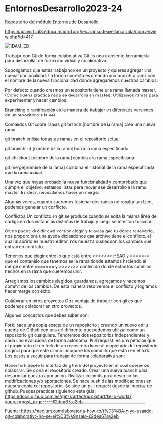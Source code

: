 # EntornosDesarrollo2023-24
Repositorio del módulo Entornos de Desarrollo

https://aulavirtual3.educa.madrid.org/ies.alonsodeavellan.alcala/course/view.php?id=417

![1DAM_ED](https://github.com/Isabelyr/EntornosDesarrollo2023-24/assets/115794006/58e7c002-c8eb-4e91-ab33-1dd8b60b678f)

Trabajar con Git de forma colaborativa
Git es una excelente herramienta para desarrollar de forma individual y colaborativa.

Supongamos que estás trabajando en un proyecto y quieres agregar una nueva funcionalidad. La forma correcta es creando una branch o rama con el nombre de la nueva funcionalidad donde agregaremos nuestros cambios.

Por defecto cuando creamos un repositorio tiene una rama llamada master. (Como buena practica nada se desarrolla en master). Utilizamos ramas para experimentar y hacer cambios.

Branching o ramificación es la manera de trabajar en diferentes versiones de un repositorio a la vez.

Comandos Git sobre ramas
git branch [nombre de la rama]
crea una nueva rama

git branch
enlista todas las ramas en el repositorio actual

git branch -d [nombre de la rama]
borra la rama especificada

git checkout [nombre de la rama]
cambia a la rama especificada


git merge[nombre de la rama]
combina el historial de la rama especificada con la rama actual

Una vez que hayas probado la nueva funcionalidad y comprobado que cumple el objetivo; estamos listas para mover ese desarrollo a la rama master. Es decir, necesitamos hacer un merge.

Algunas veces, cuando queremos fusionar dos ramas no resulta tan bien, podemos generar un conflicto.

Conflictos
Un conflicto en git se produce cuando se edita la misma linea de código en dos instancias distintas de trabajo y luego se intentan fusionar.

Git no puede decidir cual versión elegir y te avisa que tu debes resolverlo; nos proporciona una ayuda diciéndonos que archivo tiene el conflicto, el cual al abrirlo en nuestro editor, nos muestra cuales son los cambios que entran en conflicto.

Tenemos que elegir entre lo que está entre <<<<<<< HEAD y ======= que es contenido que tenemos en la rama donde estamos haciendo el merge o entre ======= y >>>>>>> contenido donde están los cambios hechos en la rama que queremos unir.

Arreglamos los cambios elegidos, guardamos, agregamos y hacemos commit de los cambios. De esta manera resolvemos el conflicto y logramos hacer merge con éxito.

Colaborar en otros proyectos
Otra ventaja de trabajar con git es que podemos colaborar en otro proyectos.

Algunos conceptos que debes saber son:

Fork: hace una copia exacta de un repositorio ; creando un nuevo en tu cuenta de Github con una url diferente que podemos utilizar como un repositorio git cualquiera. Tendremos dos repositorios independientes y cada uno evoluciona de forma autónoma.
Pull request: es una petición que el propietario de un fork de un repositorio hace al propietario del repositorio original para que este último incorpore los commits que están en el fork.
Los pasos a seguir para trabajar de forma colaborativa son:

Hacer fork desde la interfaz de github del proyecto en el cual queremos colaborar.
Se clona el repositorio creado.
Crear una nueva branch para desarrollar nuestra aportación.
Realizar commits para describir las modificaciones y/o aportaciones.
Se hace push de las modificaciones en nuestra copia del repositorio.
Se pide un pull request desde la interfaz de github.
Puedes practicar siguiendo esta guia: https://docs.github.com/es/get-started/quickstart/hello-world?source=post_page-----62dea67aa2eb--------------------------------

Fuente: https://medium.com/laboratoria-how-to/t%C3%BA-y-yo-usando-git-colaborativo-no-se-pi%C3%A9nsalo-62dea67aa2eb
